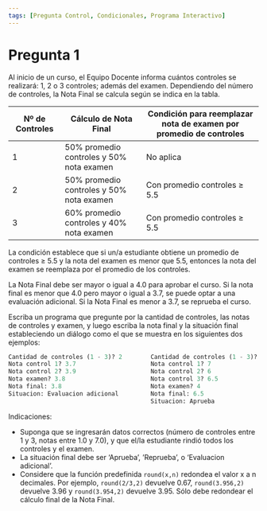 ```yaml
---
tags: [Pregunta Control, Condicionales, Programa Interactivo]
---
```


# Pregunta 1

Al inicio de un curso, el Equipo Docente informa cuántos controles se realizará: 1, 2 o 3 controles; además del examen.
Dependiendo del número de controles, la Nota Final se calcula según se indica en la tabla.


| Nº de Controles | Cálculo de Nota Final                                | Condición para reemplazar nota de examen por promedio de controles |
|-----------------|-------------------------------------------------------|----------------------------------------------------------------------|
| 1               | 50% promedio controles y 50% nota examen              | No aplica                                                           |
| 2               | 50% promedio controles y 50% nota examen              | Con promedio controles ≥ 5.5                                        |
| 3               | 60% promedio controles y 40% nota examen              | Con promedio controles ≥ 5.5                                        |


La condición establece que si un/a estudiante obtiene un promedio de controles $\geq$ 5.5 y la nota del examen es menor
que 5.5, entonces la nota del examen se reemplaza por el promedio de los controles.

La Nota Final debe ser mayor o igual a 4.0 para aprobar el curso. Si la nota final es menor que 4.0 pero mayor o igual a
3.7, se puede optar a una evaluación adicional. Si la Nota Final es menor a 3.7, se reprueba el curso.

Escriba un programa que pregunte por la cantidad de controles, las notas de controles y examen, y luego escriba la nota final y la situación final estableciendo un diálogo como el que se muestra en los siguientes dos ejemplos:

```python
Cantidad de controles (1 - 3)? 2        Cantidad de controles (1 - 3)? 3
Nota control 1? 3.7                     Nota control 1? 7
Nota control 2? 3.9                     Nota control 2? 6
Nota examen? 3.8                        Nota control 3? 6.5
Nota final: 3.8                         Nota examen? 4
Situacion: Evaluacion adicional         Nota final: 6.5
                                        Situacion: Aprueba
```

Indicaciones:
- Suponga que se ingresarán datos correctos (número de controles entre 1 y 3, notas entre 1.0 y 7.0), y que el/la
estudiante rindió todos los controles y el examen.
- La situación final debe ser ‘Aprueba’, ’Reprueba’, o ‘Evaluacion adicional’.
- Considere que la función predefinida `round(x,n)` redondea el valor x a n decimales. Por ejemplo,
`round(2/3,2)` devuelve 0.67, `round(3.956,2)` devuelve 3.96 y `round(3.954,2)` devuelve 3.95. Sólo debe redondear el cálculo final de la Nota Final.

